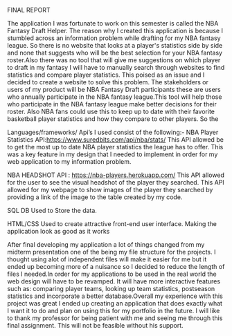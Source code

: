 				
FINAL REPORT 

 The application I was fortunate to work on this semester is called the NBA Fantasy Draft Helper. The reason why I created this application is because I stumbled across an information problem while drafting for my NBA fantasy league. So there is no website that looks at a player's statistics side by side and none that suggests who will be the best selection for your NBA fantasy roster.Also there was no tool that will give me suggestions on which player to draft in my fantasy I will have to manually search through websites to find statistics and compare player statistics. This poised as an issue and I decided to create a website to solve this problem. The stakeholders or users of my product will be NBA Fantasy Draft participants these are users who annually participate in the NBA fantasy league.This tool will help those who participate in the NBA fantasy league make better decisions for their roster. Also NBA fans could use this to keep up to date with their favorite basketball player statistics and how they compare to other players. So the 

Languages/frameworks/ Api’s I used consist of the following:- 
NBA Player Statistics API:https://www.suredbits.com/api/nba/stats/
This API allowed be to get the most up to date NBA player statistics the league has to offer. This was a key feature in my design that I needed to implement in order for my web application to my information problem. 

NBA HEADSHOT API : https://nba-players.herokuapp.com/
This API allowed for the user to see the visual headshot of the player they searched. This API allowed for my webpage to show images of the player they searched by providing a link of the image to the table created by my code.

SQL DB
Used to Store the data. 

HTML/CSS
Used to create attractive front-end user interface.
Making the application look as good as it works

After final developing my application a lot of things changed from my midterm presentation one of the being my file structure for the projects. I thought using alot of independent files will make it easier for me but it ended up becoming more of a nuisance so I decided to reduce the length of files I needed.In order for my applications to be used in the real world the web design will have to be revamped. It will have more interactive features such as: comparing player teams, looking up team statistics, postseason statistics and incorporate a better database.Overall my experience with this project was great I ended up creating an application that does exactly what I want it to do and plan on using this for my portfolio in the future. I will like to thank my professor for being patient with me and seeing me through this final assignment. This will not be feasible without his support. 
